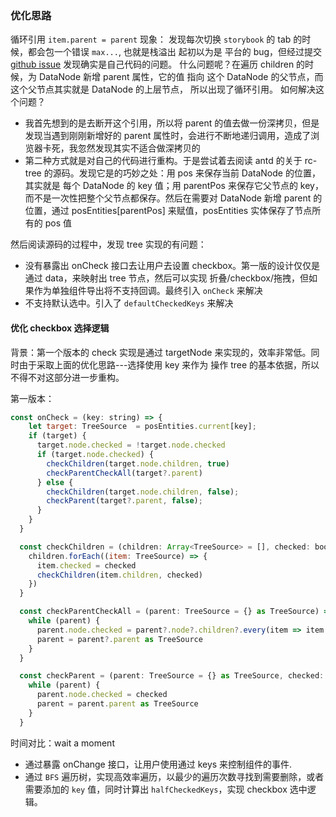 ### 优化思路

循环引用 `item.parent = parent`
现象： 发现每次切换 `storybook` 的 tab 的时候，都会包一个错误 `max...`,  也就是栈溢出
起初以为是 平台的 bug，但经过提交 [github issue](https://github.com/storybookjs/storybook/issues/15593) 发现确实是自己代码的问题。
  什么问题呢？在遍历 children 的时候，为 DataNode 新增 parent 属性，它的值
  指向 这个 DataNode 的父节点，而这个父节点其实就是 DataNode 的上层节点，
  所以出现了循环引用。
如何解决这个问题？

- 我首先想到的是去断开这个引用，所以将 parent 的值去做一份深拷贝，但是发现当遇到刚刚新增好的 parent 属性时，会进行不断地递归调用，造成了浏览器卡死，我忽然发现其实不适合做深拷贝的
- 第二种方式就是对自己的代码进行重构。于是尝试着去阅读 antd 的关于 rc-tree 的源码。发现它是的巧妙之处：用 pos 来保存当前 DataNode 的位置，其实就是 每个 DataNode 的 key 值；用 parentPos 来保存它父节点的 key，而不是一次性把整个父节点都保存。然后在需要对 DataNode 新增 parent 的位置，通过 posEntities[parentPos] 来赋值，posEntities 实体保存了节点所有的 pos 值

然后阅读源码的过程中，发现 tree 实现的有问题：

- 没有暴露出 onCheck 接口去让用户去设置 checkbox。第一版的设计仅仅是通过 data，来映射出 tree 节点，然后可以实现 折叠/checkbox/拖拽，但如果作为单独组件导出将不支持回调。最终引入 `onCheck` 来解决
- 不支持默认选中。引入了 `defaultCheckedKeys` 来解决

#### 优化 checkbox 选择逻辑

背景：第一个版本的 check 实现是通过 targetNode 来实现的，效率非常低。同时由于采取上面的优化思路---选择使用 key 来作为
操作 tree 的基本依据，所以不得不对这部分进一步重构。

第一版本：

```js
const onCheck = (key: string) => {
    let target: TreeSource  = posEntities.current[key];
    if (target) {
      target.node.checked = !target.node.checked
      if (target.node.checked) {
        checkChildren(target.node.children, true)
        checkParentCheckAll(target?.parent)
      } else {
        checkChildren(target.node.children, false);
        checkParent(target?.parent, false);
      }
    }
  }

  const checkChildren = (children: Array<TreeSource> = [], checked: boolean) => {
    children.forEach((item: TreeSource) => {
      item.checked = checked
      checkChildren(item.children, checked)
    })
  }

  const checkParentCheckAll = (parent: TreeSource = {} as TreeSource) => {
    while (parent) {
      parent.node.checked = parent?.node?.children?.every(item => item.checked)
      parent = parent?.parent as TreeSource
    }
  }

  const checkParent = (parent: TreeSource = {} as TreeSource, checked: boolean) => {
    while (parent) {
      parent.node.checked = checked
      parent = parent.parent as TreeSource
    }
  }
```

时间对比：wait a moment

- 通过暴露 onChange 接口，让用户使用通过 keys 来控制组件的事件.
- 通过 `BFS` 遍历树，实现高效率遍历，以最少的遍历次数寻找到需要删除，或者需要添加的 `key` 值，同时计算出 `halfCheckedKeys`，实现 checkbox 选中逻辑。
